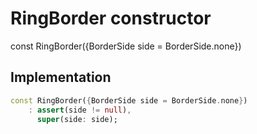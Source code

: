 


# RingBorder constructor






const
RingBorder({BorderSide side = BorderSide.none})





## Implementation

```dart
const RingBorder({BorderSide side = BorderSide.none})
    : assert(side != null),
      super(side: side);
```







